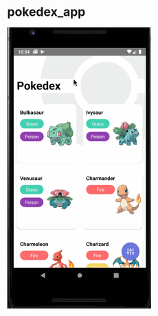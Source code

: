 # pokedex_app

![Alt Text](https://raw.githubusercontent.com/UADACID/pokedex_app/master/pokedex.gif)
